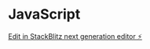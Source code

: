 # JavaScript

[Edit in StackBlitz next generation editor ⚡️](https://stackblitz.com/~/github.com/geethakasani/JavaScript)